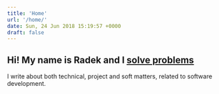 ```yaml
---
title: 'Home'
url: '/home/'
date: Sun, 24 Jun 2018 15:19:57 +0000
draft: false
---
```


## Hi! My name is Radek and I [solve problems](https://hrspoiler.wordpress.com/2013/05/13/im-winston-wolf-i-solve-problems/)

I write about both technical, project and soft matters, related to software development.